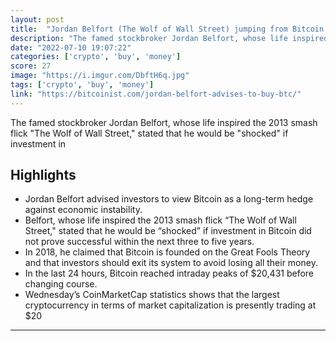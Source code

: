 ```yaml
---
layout: post
title:  "Jordan Belfort (The Wolf of Wall Street) jumping from Bitcoin is \"huge, gigantic scam\" to \"the underlying fundamentals of bitcoin are really strong”."
description: "The famed stockbroker Jordan Belfort, whose life inspired the 2013 smash flick \"The Wolf of Wall Street,\" stated that he would be \"shocked\" if investment in"
date: "2022-07-10 19:07:22"
categories: ['crypto', 'buy', 'money']
score: 27
image: "https://i.imgur.com/DbftH6q.jpg"
tags: ['crypto', 'buy', 'money']
link: "https://bitcoinist.com/jordan-belfort-advises-to-buy-btc/"
---
```


The famed stockbroker Jordan Belfort, whose life inspired the 2013 smash flick \"The Wolf of Wall Street,\" stated that he would be \"shocked\" if investment in

## Highlights

- Jordan Belfort advised investors to view Bitcoin as a long-term hedge against economic instability.
- Belfort, whose life inspired the 2013 smash flick “The Wolf of Wall Street," stated that he would be “shocked” if investment in Bitcoin did not prove successful within the next three to five years.
- In 2018, he claimed that Bitcoin is founded on the Great Fools Theory and that investors should exit its system to avoid losing all their money.
- In the last 24 hours, Bitcoin reached intraday peaks of $20,431 before changing course.
- Wednesday’s CoinMarketCap statistics shows that the largest cryptocurrency in terms of market capitalization is presently trading at $20

---
